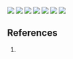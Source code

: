 ![](img/apt-get/fig1.jpg?raw=true)
![](img/apt-get/fig2.jpg?raw=true)
![](img/apt-get/fig3.jpg?raw=true)
![](img/apt-get/fig4.jpg?raw=true)
![](img/apt-get/fig5.jpg?raw=true)
![](img/apt-get/fig6.jpg?raw=true)
![](img/apt-get/fig7.jpg?raw=true)

## References

1. []()
<!--stackedit_data:
eyJoaXN0b3J5IjpbLTU0NDAwNTE5OF19
-->